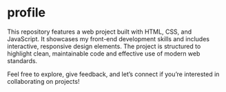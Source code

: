 # profile
This repository features a web project built with HTML, CSS, and JavaScript. It showcases my front-end development skills and includes interactive, responsive design elements. The project is structured to highlight clean, maintainable code and effective use of modern web standards.

Feel free to explore, give feedback, and let’s connect if you’re interested in collaborating on projects!
